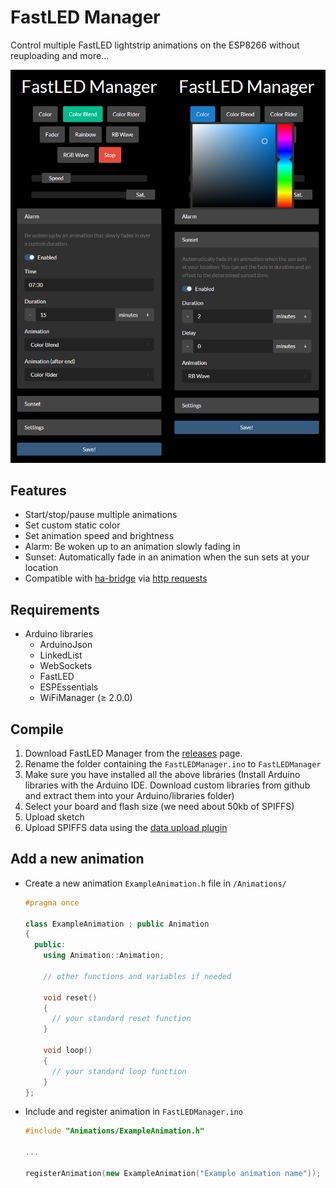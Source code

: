 # FastLED Manager

Control multiple FastLED lightstrip animations on the ESP8266 without reuploading and more...

![FastLEDManager web app screenshot](screenshots/screenshot.png "FastLED Manager web app")

## Features

- Start/stop/pause multiple animations
- Set custom static color
- Set animation speed and brightness
- Alarm: Be woken up to an animation slowly fading in
- Sunset: Automatically fade in an animation when the sun sets at your location
- Compatible with [ha-bridge](https://github.com/bwssytems/ha-bridge) via [http requests](https://github.com/stnkl/FastLEDManager/blob/master/Webserver.cpp)

## Requirements

- Arduino libraries
  - ArduinoJson
  - LinkedList
  - WebSockets
  - FastLED
  - ESPEssentials
  - WiFiManager (&ge; 2.0.0)

## Compile

1. Download FastLED Manager from the [releases](https://github.com/stnkl/FastLEDManager/releases) page.
2. Rename the folder containing the `FastLEDManager.ino` to `FastLEDManager`
3. Make sure you have installed all the above libraries (Install Arduino libraries with the Arduino IDE. Download custom libraries from github and extract them into your Arduino/libraries folder)
4. Select your board and flash size (we need about 50kb of SPIFFS)
5. Upload sketch
6. Upload SPIFFS data using the [data upload plugin](https://github.com/esp8266/arduino-esp8266fs-plugin)

## Add a new animation

- Create a new animation `ExampleAnimation.h` file in `/Animations/`
    ```cpp
    #pragma once

    class ExampleAnimation : public Animation
    {
      public:
        using Animation::Animation;

        // other functions and variables if needed

        void reset()
        {
          // your standard reset function
        }

        void loop()
        {
          // your standard loop function
        }
    };
    ```
- Include and register animation in `FastLEDManager.ino`
    ```cpp
    #include "Animations/ExampleAnimation.h"

    ...

    registerAnimation(new ExampleAnimation("Example animation name"));
    ```
